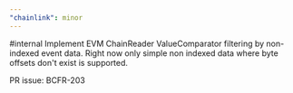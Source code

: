 ```yaml
---
"chainlink": minor
---
```


#internal Implement EVM ChainReader ValueComparator filtering by non-indexed event data. Right now only simple non indexed data where byte offsets don't exist is supported.

PR issue: BCFR-203
